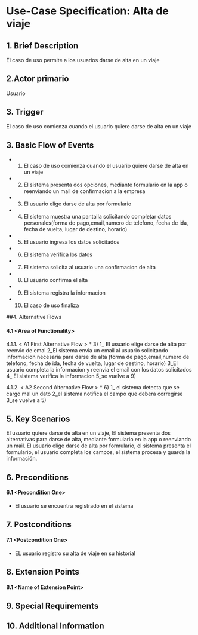# Use-Case Specification: Alta de viaje

## 1. Brief Description
El caso de uso permite a los usuarios darse de alta en un viaje
## 2.Actor primario
Usuario
## 3. Trigger
El caso de uso comienza cuando el usuario quiere darse de alta en un viaje
## 3. Basic Flow of Events
   * 1) El caso de uso comienza cuando el usuario quiere darse de alta en un viaje
   * 2) El sistema presenta dos opciones, mediante formulario en la app o reenviando un mail de confirmacion a la empresa
   * 3) El usuario elige darse de alta por formulario
   * 4) El sistema muestra una pantalla solicitando completar datos personales(forma de pago,email,numero de telefono, fecha de ida, fecha de vuelta, lugar de destino, horario)
   * 5) El usuario ingresa los datos solicitados
   * 6) El sistema verifica los datos 
   * 7) El sistema solicita al usuario una confirmacion de alta
   * 8) El usuario confirma el alta
   * 9) El sistema registra la informacion
   * 10) El caso de uso finaliza

##4. Alternative Flows

#### 4.1 <Area of Functionality\>
 
4.1.1. < A1 First Alternative Flow >
	* 3) 1_ El usuario elige darse de alta por reenvio de emai
            2_El sistema envia un email al usuario solicitando informacion necesaria para darse de alta (forma de 	pago,email,numero de telefono, fecha de ida, fecha de vuelta, lugar de destino, horario)
            3_El usuario completa la informacion y reenvia el email con los datos solicitados
            4_ El sistema verifica la informacion
            5_se vuelve a 9)

4.1.2. < A2 Second Alternative Flow >
	* 6) 1_ el sistema detecta que se cargo mal un dato
	     2_el sistema notifica el campo que debera corregirse
	     3_se vuelve a 5)

## 5. Key Scenarios
El usuario quiere darse de alta en un viaje, El sistema presenta dos alternativas para darse de alta, mediante formulario en la app o reenviando un mail. El usuario elige darse de alta por formulario, el sistema presenta el formulario, el usuario completa los campos, el sistema procesa y guarda la información.  

## 6. Preconditions

#### 6.1 <Precondition One\>
 * El usuario se encuentra registrado en el sistema

## 7. Postconditions

#### 7.1 <Postcondition One\>
 * EL usuario registro su alta de viaje en su historial

## 8. Extension Points

#### 8.1 <Name of Extension Point\>

## 9. Special Requirements

## 10. Additional Information
